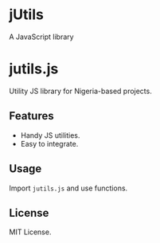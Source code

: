 # jUtils
A JavaScript library 
# jutils.js

Utility JS library for Nigeria-based projects.

## Features
- Handy JS utilities.
- Easy to integrate.

## Usage
Import `jutils.js` and use functions.

## License
MIT License.
